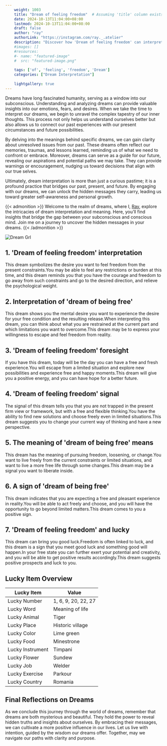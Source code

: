 ```yaml
---
    weight: 1003
    title: "Dream of feeling freedom"  # Assuming 'title' column exists
    date: 2024-10-13T11:04:00+08:00
    lastmod: 2024-10-13T11:04:00+08:00
    draft: false
    author: "ray"
    authorLink: "https://instagram.com/ray._.atelier"
    description: "Discover how 'Dream of feeling freedom' can interpret your future and uncover its significant meanings in your life."
    #images: []
    #resources:
    #- name: "featured-image"
    #  src: "featured-image.png"
    
    tags: ['of', 'feeling', 'freedom', 'Dream']
    categories: ["Dream Interpretation"]
    
    lightgallery: true
---
```

    
Dreams have long fascinated humanity, serving as a window into our subconscious. Understanding and analyzing dreams can provide valuable insights into our emotions, fears, and desires. When we take the time to interpret our dreams, we begin to unravel the complex tapestry of our inner thoughts. This process not only helps us understand ourselves better but also allows us to connect our past experiences with our present circumstances and future possibilities.

By delving into the meanings behind specific dreams, we can gain clarity about unresolved issues from our past. These dreams often reflect our memories, traumas, and lessons learned, reminding us of what we need to confront or embrace. Moreover, dreams can serve as a guide for our future, revealing our aspirations and potential paths we may take. They can provide warnings or encouragement, nudging us toward decisions that align with our true selves.

Ultimately, dream interpretation is more than just a curious pastime; it is a profound practice that bridges our past, present, and future. By engaging with our dreams, we can unlock the hidden messages they carry, leading us toward greater self-awareness and personal growth.

{{< admonition >}}
Welcome to the realm of dreams, where I, [Ray](https://instagram.com/ray._.atelier), explore the intricacies of dream interpretation and meaning. Here, you’ll find insights that bridge the gap between your subconscious and conscious mind. Join me on a journey to uncover the hidden messages in your dreams.
{{< /admonition >}}

![Dream Grl](https://cdn.pixabay.com/photo/2017/11/02/03/35/gothic-2910057_1280.jpg "Dream Grl")

## 1. 'Dream of feeling freedom' interpretation
This dream symbolizes the desire you want to feel freedom from the present constraints.You may be able to feel any restrictions or burden at this time, and this dream reminds you that you have the courage and freedom to go away from such constraints and go to the desired direction, and relieve the psychological weight.

## 2. Interpretation of 'dream of being free'
This dream shows you the mental desire you want to experience the desire for your free condition and the resulting release.When interpreting this dream, you can think about what you are restrained at the current part and which limitations you want to overcome.This dream may be to express your willingness to escape and feel freedom from reality.

## 3. 'Dream of feeling freedom' foresight
If you have this dream, today will be the day you can have a free and fresh experience.You will escape from a limited situation and explore new possibilities and experience free and happy moments.This dream will give you a positive energy, and you can have hope for a better future.

## 4. 'Dream of feeling freedom' signal
The signal of this dream tells you that you are not trapped in the present firm view or framework, but with a free and flexible thinking.You have the ability to find new solutions and choose freely even in limited situations.This dream suggests you to change your current way of thinking and have a new perspective.

## 5. The meaning of 'dream of being free' means
This dream has the meaning of pursuing freedom, loosening, or change.You want to live freely from the current constraints or limited situations, and want to live a more free life through some changes.This dream may be a signal you want to liberate inside.

## 6. A sign of 'dream of being free'
This dream indicates that you are expecting a free and pleasant experience in reality.You will be able to act freely and choose, and you will have the opportunity to go beyond limited matters.This dream comes to you a positive sign.

## 7. 'Dream of feeling freedom' and lucky
This dream can bring you good luck.Freedom is often linked to luck, and this dream is a sign that you meet good luck and something good will happen.In your free state you can further exert your potential and creativity, and you will be able to get positive results accordingly.This dream suggests positive prospects and luck to you.

## Lucky Item Overview
| Lucky Item          | Value              |
|---------------|--------------------|
| Lucky Number        | 1, 6, 9, 20, 22, 27  |
| Lucky Word          | Meaning of life |
| Lucky Animal        | Tiger |
| Lucky Place         | Historic village     |
| Lucky Color         | Lime green     |
| Lucky Food          | Minestrone      |
| Lucky Instrument    | Timpani |
| Lucky Flower        | Sundew    |
| Lucky Job           | Welder       |
| Lucky Exercise      | Parkour  |
| Lucky Country       | Romania    |


##  Final Reflections on Dreams

As we conclude this journey through the world of dreams, remember that dreams are both mysterious and beautiful. They hold the power to reveal hidden truths and insights about ourselves. By embracing their messages, we can cultivate a more positive influence in our lives. Let us live with intention, guided by the wisdom our dreams offer. Together, may we navigate our paths with clarity and purpose.
